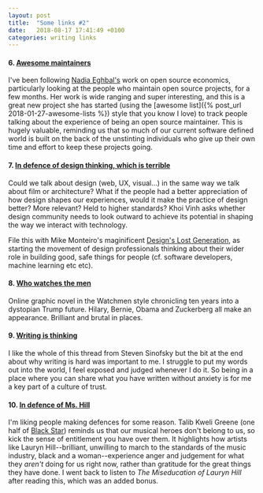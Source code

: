 ```yaml
---
layout: post
title:  "Some links #2"
date:   2018-08-17 17:41:49 +0100
categories: writing links
---
```


#### 6. [Awesome maintainers][6]

I've been following [Nadia Eghbal's](https://nadiaeghbal.com/) work on open source economics, particularly looking at the people who maintain open source projects, for a few months. Her work is wide ranging and super interesting, and this is a great new project she has started (using the [awesome list]({% post_url 2018-01-27-awesome-lists %}) style that you know I love) to track people talking about the experience of being an open source maintainer. This is hugely valuable, reminding us that so much of our current software defined world is built on the back of the unstinting individuals who give up their own time and effort to keep these projects going.

#### 7. [In defence of design thinking, which is terrible][7]

Could we talk about design (web, UX, visual...) in the same way we talk about film or architecture? What if the people had a better appreciation of how design shapes our experiences, would it make the practice of design better? More relevant? Held to higher standards? Khoi Vinh asks whether design community needs to look outward to achieve its potential in shaping the way we interact with technology.

File this with Mike Monteiro's maginificent [Design's Lost Generation](https://medium.com/@monteiro/designs-lost-generation-ac7289549017), as starting the movement of design professionals thinking about their wider role in building good, safe things for people (cf. software developers, machine learning etc etc).

#### 8. [Who watches the men][8]

Online graphic novel in the Watchmen style chronicling ten years into a dystopian Trump future. Hilary, Bernie, Obama and Zuckerberg all make an appearance. Brilliant and brutal in places.

#### 9. [Writing is thinking][9]

I like the whole of this thread from Steven Sinofsky but the bit at the end about why writing is hard was important to me. I struggle to put my words out into the world, I feel exposed and judged whenever I do it. So being in a place where you can share what you have written without anxiety is for me a key part of a culture of trust.

#### 10. [In defence of Ms. Hill][10]

I'm liking people making defences for some reason. Talib Kweli Greene (one half of [Black Star](https://en.wikipedia.org/wiki/Black_Star_(group))) reminds us that our musical heroes don't belong to us, so kick the sense of entitlement you have over them. It highlights how artists like Lauryn Hill--brilliant, unwilling to march to the standards of the music industry, black and a woman--experience anger and judgement for what they _aren't_ doing for us right now, rather than gratitude for the great things they have done.  I went back to listen to _The Miseducation of Lauryn Hill_ after reading this, which was an added bonus.

[6]: https://github.com/nayafia/awesome-maintainers#readme
[7]: https://www.subtraction.com/2018/04/02/in-defense-of-design-thinking-which-is-terrible/
[8]: https://theoutline.com/post/929/who-watches-the-men-1
[9]: https://twitter.com/stevesi/status/987028898880733184
[10]: https://medium.com/cuepoint/in-defense-of-ms-hill-6fa84ba81d63
